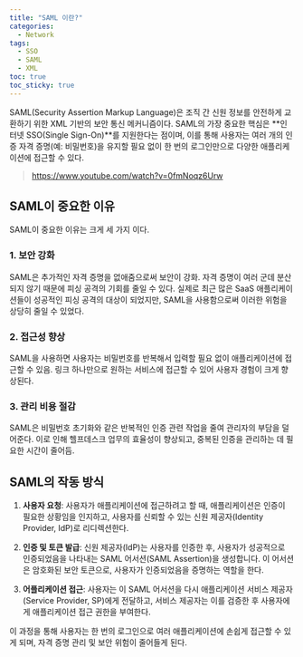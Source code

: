 ```yaml
---
title: "SAML 이란?"
categories:
  - Network
tags:
  - SSO
  - SAML
  - XML
toc: true
toc_sticky: true
---
```

SAML(Security Assertion Markup Language)은 조직 간 신원 정보를 안전하게 교환하기 위한 XML 기반의 보안 통신 메커니즘이다. SAML의 가장 중요한 핵심은 **인터넷 SSO(Single Sign-On)**를 지원한다는 점이며, 이를 통해 사용자는 여러 개의 인증 자격 증명(예: 비밀번호)을 유지할 필요 없이 한 번의 로그인만으로 다양한 애플리케이션에 접근할 수 있다.

> https://www.youtube.com/watch?v=0fmNoqz6Urw

## SAML이 중요한 이유

SAML이 중요한 이유는 크게 세 가지 이다.

### 1. 보안 강화
SAML은 추가적인 자격 증명을 없애줌으로써 보안이 강화. 자격 증명이 여러 군데 분산되지 않기 때문에 피싱 공격의 기회를 줄일 수 있다. 실제로 최근 많은 SaaS 애플리케이션들이 성공적인 피싱 공격의 대상이 되었지만, SAML을 사용함으로써 이러한 위험을 상당히 줄일 수 있었다.

### 2. 접근성 향상
SAML을 사용하면 사용자는 비밀번호를 반복해서 입력할 필요 없이 애플리케이션에 접근할 수 있음. 링크 하나만으로 원하는 서비스에 접근할 수 있어 사용자 경험이 크게 향상된다.

### 3. 관리 비용 절감
SAML은 비밀번호 초기화와 같은 반복적인 인증 관련 작업을 줄여 관리자의 부담을 덜어준다. 이로 인해 헬프데스크 업무의 효율성이 향상되고, 중복된 인증을 관리하는 데 필요한 시간이 줄어듬.

## SAML의 작동 방식


1. **사용자 요청**: 사용자가 애플리케이션에 접근하려고 할 때, 애플리케이션은 인증이 필요한 상황임을 인지하고, 사용자를 신뢰할 수 있는 신원 제공자(Identity Provider, IdP)로 리디렉션한다.
   
2. **인증 및 토큰 발급**: 신원 제공자(IdP)는 사용자를 인증한 후, 사용자가 성공적으로 인증되었음을 나타내는 SAML 어서션(SAML Assertion)을 생성합니다. 이 어서션은 암호화된 보안 토큰으로, 사용자가 인증되었음을 증명하는 역할을 한다.
   
3. **어플리케이션 접근**: 사용자는 이 SAML 어서션을 다시 애플리케이션 서비스 제공자(Service Provider, SP)에게 전달하고, 서비스 제공자는 이를 검증한 후 사용자에게 애플리케이션 접근 권한을 부여한다.

이 과정을 통해 사용자는 한 번의 로그인으로 여러 애플리케이션에 손쉽게 접근할 수 있게 되며, 자격 증명 관리 및 보안 위험이 줄어들게 된다.
